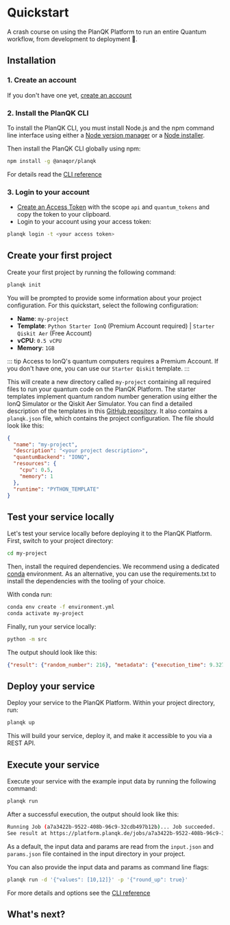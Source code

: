 # Quickstart

A crash course on using the PlanQK Platform to run an entire Quantum workflow, from development to deployment :rocket:.

## Installation

### 1. Create an account

If you don't have one yet, [create an account](https://platform.planqk.de/)

### 2. Install the PlanQK CLI

To install the PlanQK CLI, you must install Node.js and the npm command line interface using either a
[Node version manager](https://github.com/nvm-sh/nvm) or a [Node installer](https://nodejs.org/en/download).

Then install the PlanQK CLI globally using npm:

```bash
npm install -g @anaqor/planqk
```

For details read the [CLI reference](https://www.npmjs.com/package/@anaqor/planqk)

### 3. Login to your account

- [Create an Access Token](https://platform.planqk.de/settings/access-tokens) with the scope `api` and `quantum_tokens`
  and copy the token to your clipboard.
- Login to your account using your access token:

```bash
planqk login -t <your access token>
```

## Create your first project

Create your first project by running the following command:

```bash
planqk init
```

You will be prompted to provide some information about your project configuration.
For this quickstart, select the following configuration:
- **Name**: `my-project`
- **Template**: `Python Starter IonQ` (Premium Account required) | `Starter Qiskit Aer` (Free Account)
- **vCPU**: `0.5 vCPU`
- **Memory**: `1GB`

::: tip
Access to IonQ's quantum computers requires a Premium Account. If you don't have one, you can use
our `Starter Qiskit` template.
:::

This will create a new directory called `my-project` containing all required files to run your quantum code on the
PlanQK Platform.
The starter templates implement quantum random number generation using either the IonQ Simulator or the Qiskit Aer Simulator.
You can find a detailed description of the templates in
this [GitHub repository](https://github.com/PlanQK/planqk-platform-samples/tree/master/coding-templates/python).
It also contains a `planqk.json` file, which contains the project configuration. The file should look like this:

```json
{
  "name": "my-project",
  "description": "<your project description>",
  "quantumBackend": "IONQ",
  "resources": {
    "cpu": 0.5,
    "memory": 1
  },
  "runtime": "PYTHON_TEMPLATE"
}
```

## Test your service locally

Let's test your service locally before deploying it to the PlanQK Platform.
First, switch to your project directory:

```bash
cd my-project
```

Then, install the required dependencies. We recommend using a dedicated [conda](https://docs.conda.io/en/latest/)
environment.
As an alternative, you can use the requirements.txt to install the dependencies with the tooling of your choice.

With conda run:

```bash
conda env create -f environment.yml
conda activate my-project
```

Finally, run your service locally:

```bash
python -m src
```

The output should look like this:

```json
{"result": {"random_number": 216}, "metadata": {"execution_time": 9.327}}
```

## Deploy your service

Deploy your service to the PlanQK Platform. Within your project directory, run:

```bash
planqk up
```

This will build your service, deploy it, and make it accessible to you via a REST API.

## Execute your service

Execute your service with the example input data by running the following command:

```bash
planqk run 
```
After a successful execution, the output should look like this:

```bash
Running Job (a7a3422b-9522-408b-96c9-32cdb497b12b)... Job succeeded.
See result at https://platform.planqk.de/jobs/a7a3422b-9522-408b-96c9-32cdb497b12b
```

As a default, the input data and params are read from the `input.json` and `params.json` file contained in the input
directory in your project.

You can also provide the input data and params as command line flags:

```bash
planqk run -d '{"values": [10,12]}' -p '{"round_up": true}'
```

For more details and options see the [CLI reference](https://www.npmjs.com/package/@anaqor/planqk)

## What's next?

<NextSection />